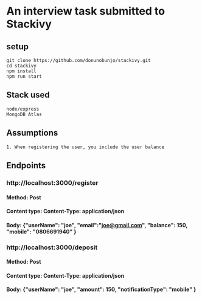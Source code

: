 # An interview task submitted to Stackivy

##  setup
```
git clone https://github.com/donunobunjo/stackivy.git
cd stackivy
npm install
npm run start
```

## Stack used
```
node/express
MongoDB Atlas
```

## Assumptions
```
1. When registering the user, you include the user balance
```

## Endpoints

### http://localhost:3000/register
####   Method: Post
####   Content type: Content-Type: application/json
####   Body: {"userName": "joe", "email":"joe@gmail.com", "balance": 150, "mobile": "0806691940" }


### http://localhost:3000/deposit
####   Method: Post
####   Content type: Content-Type: application/json
####   Body: {"userName": "joe", "amount": 150, "notificationType": "mobile" }
